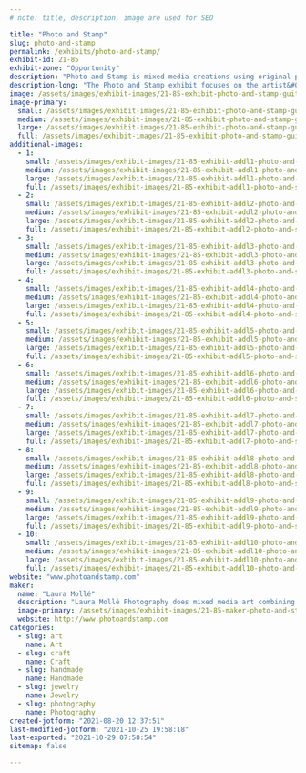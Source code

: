 ```yaml
---
# note: title, description, image are used for SEO

title: "Photo and Stamp"
slug: photo-and-stamp
permalink: /exhibits/photo-and-stamp/
exhibit-id: 21-85
exhibit-zone: "Opportunity"
description: "Photo and Stamp is mixed media creations using original photography, guitar picks, postage, jewelry."
description-long: "The Photo and Stamp exhibit focuses on the artist&#039;s ability to capture the beauty in everyday life through mixed media compositions. Each unique piece ranges from matted 3-D photo cards and wall art, to functional artwork, such as musical instrument art, guitar pick necklaces, coasters, bookmarks, guitar keychains, birdhouses and much more. "
image: /assets/images/exhibit-images/21-85-exhibit-photo-and-stamp-guitar-montage-with-picks-large.jpg
image-primary: 
  small: /assets/images/exhibit-images/21-85-exhibit-photo-and-stamp-guitar-montage-with-picks-small.jpg
  medium: /assets/images/exhibit-images/21-85-exhibit-photo-and-stamp-guitar-montage-with-picks-medium.jpg
  large: /assets/images/exhibit-images/21-85-exhibit-photo-and-stamp-guitar-montage-with-picks-large.jpg
  full: /assets/images/exhibit-images/21-85-exhibit-photo-and-stamp-guitar-montage-with-picks-full.jpg
additional-images: 
  - 1:
    small: /assets/images/exhibit-images/21-85-exhibit-addl1-photo-and-stamp-biltmore-butterfly-small.jpg
    medium: /assets/images/exhibit-images/21-85-exhibit-addl1-photo-and-stamp-biltmore-butterfly-medium.jpg
    large: /assets/images/exhibit-images/21-85-exhibit-addl1-photo-and-stamp-biltmore-butterfly-large.jpg
    full: /assets/images/exhibit-images/21-85-exhibit-addl1-photo-and-stamp-biltmore-butterfly-full.jpg
  - 2:
    small: /assets/images/exhibit-images/21-85-exhibit-addl2-photo-and-stamp-dscf3149-small.JPG
    medium: /assets/images/exhibit-images/21-85-exhibit-addl2-photo-and-stamp-dscf3149-medium.JPG
    large: /assets/images/exhibit-images/21-85-exhibit-addl2-photo-and-stamp-dscf3149-large.JPG
    full: /assets/images/exhibit-images/21-85-exhibit-addl2-photo-and-stamp-dscf3149-full.JPG
  - 3:
    small: /assets/images/exhibit-images/21-85-exhibit-addl3-photo-and-stamp-img-1197-small.JPG
    medium: /assets/images/exhibit-images/21-85-exhibit-addl3-photo-and-stamp-img-1197-medium.JPG
    large: /assets/images/exhibit-images/21-85-exhibit-addl3-photo-and-stamp-img-1197-large.JPG
    full: /assets/images/exhibit-images/21-85-exhibit-addl3-photo-and-stamp-img-1197-full.JPG
  - 4:
    small: /assets/images/exhibit-images/21-85-exhibit-addl4-photo-and-stamp-img-1457-small.JPG
    medium: /assets/images/exhibit-images/21-85-exhibit-addl4-photo-and-stamp-img-1457-medium.JPG
    large: /assets/images/exhibit-images/21-85-exhibit-addl4-photo-and-stamp-img-1457-large.JPG
    full: /assets/images/exhibit-images/21-85-exhibit-addl4-photo-and-stamp-img-1457-full.JPG
  - 5:
    small: /assets/images/exhibit-images/21-85-exhibit-addl5-photo-and-stamp-img-5080-small.JPG
    medium: /assets/images/exhibit-images/21-85-exhibit-addl5-photo-and-stamp-img-5080-medium.JPG
    large: /assets/images/exhibit-images/21-85-exhibit-addl5-photo-and-stamp-img-5080-large.JPG
    full: /assets/images/exhibit-images/21-85-exhibit-addl5-photo-and-stamp-img-5080-full.JPG
  - 6:
    small: /assets/images/exhibit-images/21-85-exhibit-addl6-photo-and-stamp-ukelele-yellow-peacock-close-small.jpg
    medium: /assets/images/exhibit-images/21-85-exhibit-addl6-photo-and-stamp-ukelele-yellow-peacock-close-medium.jpg
    large: /assets/images/exhibit-images/21-85-exhibit-addl6-photo-and-stamp-ukelele-yellow-peacock-close-large.jpg
    full: /assets/images/exhibit-images/21-85-exhibit-addl6-photo-and-stamp-ukelele-yellow-peacock-close-full.jpg
  - 7:
    small: /assets/images/exhibit-images/21-85-exhibit-addl7-photo-and-stamp-violin-vivaldi-4-seasons-small.jpg
    medium: /assets/images/exhibit-images/21-85-exhibit-addl7-photo-and-stamp-violin-vivaldi-4-seasons-medium.jpg
    large: /assets/images/exhibit-images/21-85-exhibit-addl7-photo-and-stamp-violin-vivaldi-4-seasons-large.jpg
    full: /assets/images/exhibit-images/21-85-exhibit-addl7-photo-and-stamp-violin-vivaldi-4-seasons-full.jpg
  - 8:
    small: /assets/images/exhibit-images/21-85-exhibit-addl8-photo-and-stamp-guitar-necklace-small.jpg
    medium: /assets/images/exhibit-images/21-85-exhibit-addl8-photo-and-stamp-guitar-necklace-medium.jpg
    large: /assets/images/exhibit-images/21-85-exhibit-addl8-photo-and-stamp-guitar-necklace-large.jpg
    full: /assets/images/exhibit-images/21-85-exhibit-addl8-photo-and-stamp-guitar-necklace-full.jpg
  - 9:
    small: /assets/images/exhibit-images/21-85-exhibit-addl9-photo-and-stamp-lauraartshowstuff-small.jpg
    medium: /assets/images/exhibit-images/21-85-exhibit-addl9-photo-and-stamp-lauraartshowstuff-medium.jpg
    large: /assets/images/exhibit-images/21-85-exhibit-addl9-photo-and-stamp-lauraartshowstuff-large.jpg
    full: /assets/images/exhibit-images/21-85-exhibit-addl9-photo-and-stamp-lauraartshowstuff-full.jpg
  - 10:
    small: /assets/images/exhibit-images/21-85-exhibit-addl10-photo-and-stamp-violin-front-peacock-feathers-small.jpg
    medium: /assets/images/exhibit-images/21-85-exhibit-addl10-photo-and-stamp-violin-front-peacock-feathers-medium.jpg
    large: /assets/images/exhibit-images/21-85-exhibit-addl10-photo-and-stamp-violin-front-peacock-feathers-large.jpg
    full: /assets/images/exhibit-images/21-85-exhibit-addl10-photo-and-stamp-violin-front-peacock-feathers-full.jpg
website: "www.photoandstamp.com"
maker: 
  name: "Laura Mollé"
  description: "Laura Mollé Photography does mixed media art combining photography, postage stamps, guitar picks, pins and any objects of art.  Included in the mixed media creations are guitar pick jewelry, musical instrument art, photo cards and enlargements."
  image-primary: /assets/images/exhibit-images/21-85-maker-photo-and-stamp-lm-photoandstamp-logo-medium.jpg
  website: http://www.photoandstamp.com
categories: 
  - slug: art
    name: Art
  - slug: craft
    name: Craft
  - slug: handmade
    name: Handmade
  - slug: jewelry
    name: Jewelry
  - slug: photography
    name: Photography
created-jotform: "2021-08-20 12:37:51"
last-modified-jotform: "2021-10-25 19:58:18"
last-exported: "2021-10-29 07:58:54"
sitemap: false

---
```

